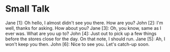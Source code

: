 # Small Talk

Jane [1]: Oh hello, I almost didn't see you there. How are you?
John [2]: I'm well, thanks for asking. How about you?
Jane [3]: Oh, you know, same as I ever was. What are you up to?
John [4]: Just out to pick up a few things before the stores close for the day. On that note, I should run.
Jane [5]: Ah, I won't keep you then.
John [6]: Nice to see you. Let's catch-up soon.